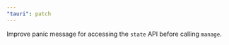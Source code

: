 ```yaml
---
"tauri": patch
---
```


Improve panic message for accessing the `state` API before calling `manage`.
